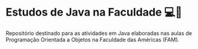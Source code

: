 # Estudos de Java na Faculdade 💻📖
Repositório destinado para as atividades em Java elaboradas nas aulas de Programação Orientada a Objetos na Faculdade das Américas (FAM).
